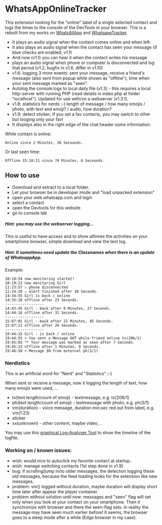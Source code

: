 # WhatsAppOnlineTracker
This extension looking for the "online" label of a single selected contact and logs the times to the console of the DevTools in your browser.
This is a rebuilt from my works on [WhatsAllApp](https://github.com/mathe1/WhatsAllApp-Mod) and [WhatsappTracker](https://github.com/mathe1/WhatsappTracker).

- It plays an audio signal when the contact comes online and when left. 
- It also plays an audio signal when the contact has seen your message (if blue checks are enabled, v1.1)
- And now (v1.1) you can hear it when the contact writes his message.
- plays an audio signal when phone or computer is disconnected and log that period (v1.2, bugfix in v1.6, differ in v1.10)
- v1.6: logging 3 more events: sent your message, receive a friend's message (also sent from popup while shown as "offline"), time when your sent message marked as "seen".
- Autolog the console.logs to local daily file (v1.3) - this requires a local http-server with running PHP (read details in index.php at folder "localhost"). Updated for use with/on a webserver (v1.3.1).
- v1.8: statistics for nerds ;-) length of message / how many emojis / photo, with text and emoji? / audio, how duration?
- v1.9: detect sticker; If you set a fav contacts, you may switch to other but looging only your fav!
- It displays also in the right edge of the chat header some information:

While contact is online:
```
Online since 2 Minutes, 36 Secounds.
```
Or last seen time:
```
Offline 15:18:21 since 74 Minutes, 8 Secounds.
```
## How to use
- Download and extract to a local folder.
- Let your browser be in developer mode and "load unpacked extension"
- open your web.whatsapp.com and login
- select a contact
- open the Devtools for this website
- go to console tab

##### Hint: you may use the webserver logging...
This is useful to have access and to show alltimes the activities on your smartphone browser, simple download and view the text log.

##### Hint: It sometimes need update the Classnames when there is an update of WhatsappApp.

Example:
```
10:18:54 now monitoring startet!
10:19:23 now monitoring Girl
11:23:57 ⚠️ phone disconnected
11:24:28 ⚠️ alert finished after 30 Seconds.
14:34:55 Girl is back / online
14:35:18 offline after 23 Seconds.
------------------
14:43:45 Girl - back after 8 Minutes, 27 Seconds.
14:44:16 offline after 31 Seconds.
------------------
15:07:01 Girl - back after 22 Minutes, 45 Seconds.
15:07:21 offline after 20 Seconds.
------------------
19:44:15 Girl - is back / online
19:44:55 > You sent a Message OUT while friend online tx(206/1)
19:45:03 ** Your message was marked as seen after 7 Seconds.
19:45:23 offline after 1 Minutes, 8 Seconds.
19:46:50 < Message IN from external ph(3/1)
```

### Nerdistics
This is an artificial word for "Nerd" and "Statistics" ;-)

When sent or receive a message, now it logging the length of text, how many emojis were used, ...
- tx(text length/count of emoji) - textmessage, e.g. tx(206/1)
- ph(text length/count of emoji) - textmessage with photo, e.g. ph(3/1)
- vm(duration) - voice message, duration min:sec red out from label, e.g. vm(1:23) 
- sticker
- xx(unknown) - other content, maybe video, ..

You may use this [graphical Log-Analyser Tool](https://mathesoft.eu/software/whatsapponlinetracker-analyser/) to show the timeline of the logfile.

### Working on / known issues:
- wish: would nice to autoclick my favorite contact at startup..
- wish: manage switching contacts (1st step done in v1.9)
- bug: if scrolling/jump in/to older messages, the detection logging these old messages, because the feed loading looks for the extension like new messages.
- problem: vm() logged without duration, maybe duration will display short time later after appear the player container
- problem without solution until now: messages and "seen" flag will set only when you look at your contact on your smartphone. Then it synchronize with browser and there the seen-flag sets. In reality the message may have seen much earlier before! It seems, the browser goes to a sleep mode after a while (Edge browser in my case).


